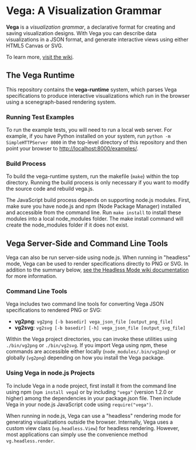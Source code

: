 Vega: A Visualization Grammar
====

**Vega** is a _visualization grammar_, a declarative format for creating and
saving visualization designs. With Vega you can describe data visualizations
in a JSON format, and generate interactive views using either HTML5 Canvas or
SVG.

To learn more, [visit the wiki](https://github.com/vega/vega/wiki).

## The Vega Runtime

This repository contains the **vega-runtime** system, which parses Vega
specifications to produce interactive visualizations which run in the
browser using a scenegraph-based rendering system.

### Running Test Examples

To run the example tests, you will need to run a local web server. For 
example, if you have Python installed on your system, run `python -m 
SimpleHTTPServer 8000` in the top-level directory of this repository and then 
point your browser to 
[http://localhost:8000/examples/](http://localhost:8000/examples/).

### Build Process

To build the vega-runtime system, run the makefile (`make`) within the top 
directory. Running the build process is only necessary if you want to modify 
the source code and rebuild vega.js.

The JavaScript build process depends on supporting node.js modules. First, 
make sure you have node.js and npm (Node Package Manager) installed and 
accessible from the command line. Run `make install` to install these modules 
into a local node_modules folder. The make install command will create the 
node_modules folder if it does not exist.

## Vega Server-Side and Command Line Tools

Vega can also be run server-side using node.js. When running in "headless"
mode, Vega can be used to render specifications directly to PNG or SVG. In
addition to the summary below, [see the Headless Mode wiki
documentation](https://github.com/vega/vega/wiki/Headless-Mode) for more
information.

### Command Line Tools

Vega includes two command line tools for converting Vega JSON specifications
to rendered PNG or SVG:

* __vg2png__: `vg2png [-b basedir] vega_json_file [output_png_file]`
* __vg2svg__: `vg2svg [-b basedir] [-h] vega_json_file [output_svg_file]`

Within the Vega project directories, you can invoke these utilities using
`./bin/vg2png` or `./bin/vg2svg`. If you import Vega using npm, these commands
are accessible either locally (`node_modules/.bin/vg2png`) or globally
(`vg2png`) depending on how you install the Vega package.

### Using Vega in node.js Projects

To include Vega in a node project, first install it from the command line
using npm (`npm install vega`) or by including `"vega"` (version 1.2.0 or
higher) among the dependencies in your package.json file. Then include Vega in
your node.js JavaScript code using `require("vega")`.

When running in node.js, Vega can use a "headless" rendering mode for
generating visualizations outside the browser. Internally, Vega uses a custom
view class (`vg.headless.View`) for headless rendering. However, most
applications can simply use the convenience method `vg.headless.render`.